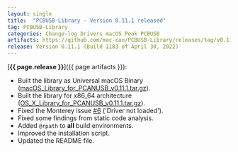 ```yaml
---
layout: single
title:  "PCBUSB-Library - Version 0.11.1 released"
tag: PCBUSB-Library
categories: Change-log Drivers macOS Peak PCBUSB
artifacts: https://github.com/mac-can/PCBUSB-Library/releases/tag/v0.11.1
release: Version 0.11.1 (Build 1183 of April 30, 2022)
---
```

[**{{ page.release }}**]({{ page.artifacts }}):

- Built the library as Universal macOS Binary ([macOS_Library_for_PCANUSB_v0.11.1.tar.gz](https://github.com/mac-can/PCBUSB-Library/releases/download/v0.11.1/macOS_Library_for_PCANUSB_v0.11.1.tar.gz)).
- Built the library for x86_64 architecture ([OS_X_Library_for_PCANUSB_v0.11.1.tar.gz](https://github.com/mac-can/PCBUSB-Library/releases/download/v0.11.1/OS_X_Library_for_PCANUSB_v0.11.1.tar.gz)).
- Fixed the Monterey issue [#6](https://github.com/mac-can/PCBUSB-Library/issues/6) ('Driver not loaded').
- Fixed some findings from static code analysis.
- Added `@rpath` to **all** build environments.
- Improved the installation script.
- Updated the README file.
